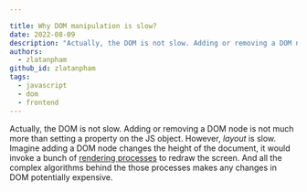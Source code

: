 ```yaml
---

title: Why DOM manipulation is slow?
date: 2022-08-09
description: "Actually, the DOM is not slow. Adding or removing a DOM node is not much more than setting a property on the JS object. However, _layout_ is slow. Imagine adding a DOM node changes the height of the document, it would invoke a bunch of [rendering processes](https://web.dev/rendering-performance/) to redraw the screen. And all the complex algorithms behind the those processes makes any changes in DOM potentially expensive."
authors:
  - zlatanpham
github_id: zlatanpham
tags:
  - javascript
  - dom
  - frontend
---
```


Actually, the DOM is not slow. Adding or removing a DOM node is not much more than setting a property on the JS object. However, _layout_ is slow. Imagine adding a DOM node changes the height of the document, it would invoke a bunch of [rendering processes](https://web.dev/rendering-performance/) to redraw the screen. And all the complex algorithms behind the those processes makes any changes in DOM potentially expensive.
